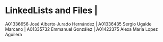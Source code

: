 # LinkedLists and Files |

A01336656 José Alberto Jurado Hernández | 
A01336435 Sergio Ugalde Marcano | 
A01335732 Emmanuel González | 
A01422375 Alexa Maria Lopez Aguilera
